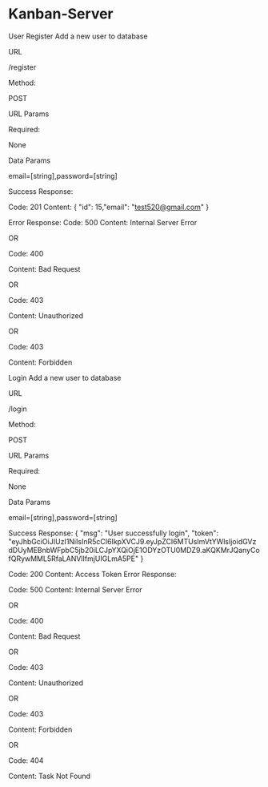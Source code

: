 # Kanban-Server

User
Register
Add a new user to database

URL

/register

Method:

POST

URL Params

Required:

None

Data Params

email=[string],password=[string]

Success Response:

Code: 201
Content: { "id": 15,"email": "test520@gmail.com" }

Error Response:
Code: 500
Content: Internal Server Error

OR

Code: 400

Content: Bad Request

OR

Code: 403

Content: Unauthorized

OR

Code: 403

Content: Forbidden

Login
Add a new user to database

URL

/login

Method:

POST

URL Params

Required:

None

Data Params

email=[string],password=[string]

Success Response: 
{
  "msg": "User successfully login",
  "token": "eyJhbGciOiJIUzI1NiIsInR5cCI6IkpXVCJ9.eyJpZCI6MTUsImVtYWlsIjoidGVzdDUyMEBnbWFpbC5jb20iLCJpYXQiOjE1ODYzOTU0MDZ9.aKQKMrJQanyCofQRywMML5RfaLANVlIfmjUIGLmA5PE"
}

Code: 200
Content: Access Token
Error Response:

Code: 500
Content: Internal Server Error

OR

Code: 400

Content: Bad Request

OR

Code: 403

Content: Unauthorized

OR

Code: 403

Content: Forbidden

OR

Code: 404

Content: Task Not Found